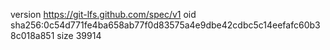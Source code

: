 version https://git-lfs.github.com/spec/v1
oid sha256:0c54d771fe4ba658ab77f0d83575a4e9dbe42cdbc5c14eefafc60b38c018a851
size 39914
